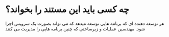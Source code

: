 ﻿چه کسی باید این مستند را بخواند؟
==============================
هر توسعه دهنده ای  که برنامه هایی توسعه میدهد که می تواند بصورت یک سرویس اجرا شود.
مهندسین عملیات و زیرساختی که چنین برنامه هایی را مدیریت می کنند

